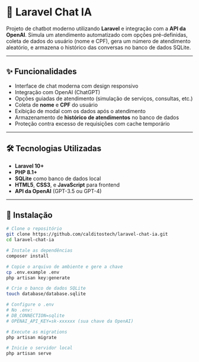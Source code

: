 # 💬 Laravel Chat IA

Projeto de chatbot moderno utilizando **Laravel** e integração com a **API da OpenAI**. Simula um atendimento automatizado com opções pré-definidas, coleta de dados do usuário (nome e CPF), gera um número de atendimento aleatório, e armazena o histórico das conversas no banco de dados SQLite.

---

## ✨ Funcionalidades

- Interface de chat moderna com design responsivo
- Integração com OpenAI (ChatGPT)
- Opções guiadas de atendimento (simulação de serviços, consultas, etc.)
- Coleta de **nome** e **CPF** do usuário
- Exibição de modal com os dados após o atendimento
- Armazenamento de **histórico de atendimentos** no banco de dados
- Proteção contra excesso de requisições com cache temporário

---

## 🛠 Tecnologias Utilizadas

- **Laravel 10+**
- **PHP 8.1+**
- **SQLite** como banco de dados local
- **HTML5**, **CSS3**, e **JavaScript** para frontend
- **API da OpenAI** (GPT-3.5 ou GPT-4)

---

## 🚀 Instalação

```bash
# Clone o repositório
git clone https://github.com/calditostech/laravel-chat-ia.git
cd laravel-chat-ia

# Instale as dependências
composer install

# Copie o arquivo de ambiente e gere a chave
cp .env.example .env
php artisan key:generate

# Crie o banco de dados SQLite
touch database/database.sqlite

# Configure o .env
# No .env:
# DB_CONNECTION=sqlite
# OPENAI_API_KEY=sk-xxxxxx (sua chave da OpenAI)

# Execute as migrations
php artisan migrate

# Inicie o servidor local
php artisan serve
